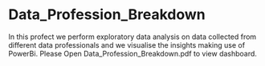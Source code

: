 # Data_Profession_Breakdown
In this profect we perform exploratory data analysis on data collected from different data professionals and we visualise the insights making use of PowerBi.
Please Open Data_Profession_Breakdown.pdf to view dashboard.
